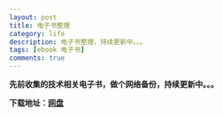 ```yaml
---
layout: post
title: 电子书整理
category: life
description: 电子书整理，持续更新中。。。
tags: [ebook 电子书]
comments: true
---
```


**先前收集的技术相关电子书，做个网络备份，持续更新中。。。**

**下载地址：[网盘](http://pan.baidu.com/s/1mgzdvYw)**
